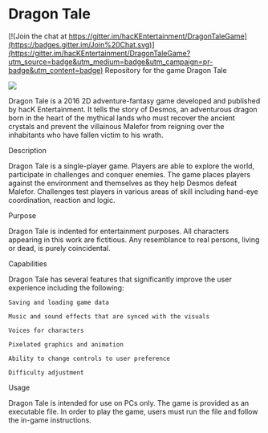 # Dragon Tale

[![Join the chat at https://gitter.im/hacKEntertainment/DragonTaleGame](https://badges.gitter.im/Join%20Chat.svg)](https://gitter.im/hacKEntertainment/DragonTaleGame?utm_source=badge&utm_medium=badge&utm_campaign=pr-badge&utm_content=badge)
Repository for the game Dragon Tale

<img src=http://i.imgur.com/aNPC3xK.png></img>

Dragon Tale is a 2016 2D adventure-fantasy game developed and published by hacK Entertainment. It tells the story of Desmos, an adventurous dragon born in the heart of the mythical lands who must recover the ancient crystals and prevent the villainous Malefor from reigning over the inhabitants who have fallen victim to his wrath. 

Description 

Dragon Tale is a single-player game. Players are able to explore the world, participate in challenges and conquer enemies.  The game places players against the environment and themselves as they help Desmos defeat Malefor. Challenges test players in various areas of skill including hand-eye coordination, reaction and logic. 

Purpose 

Dragon Tale is indented for entertainment purposes. All characters appearing in this work are fictitious. Any resemblance to real persons, living or dead, is purely coincidental. 

Capabilities 

Dragon Tale has several features that significantly improve the user experience including the following: 

    Saving and loading game data 

    Music and sound effects that are synced with the visuals 

    Voices for characters 

    Pixelated graphics and animation 

    Ability to change controls to user preference 

    Difficulty adjustment 

Usage 

Dragon Tale is intended for use on PCs only. The game is provided as an executable file. In order to play the game, users must run the file and follow the in-game instructions. 

